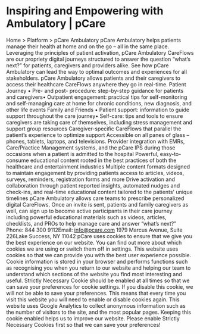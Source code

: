 # Inspiring and Empowering with Ambulatory | pCare

Home > Platform > pCare Ambulatory
pCare Ambulatory helps patients manage their health at home and on the go – all in the same place. Leveraging the principles of patient activation, pCare Ambulatory CareFlows are our propriety digital journeys structured to answer the question “what’s next?” for patients, caregivers and providers alike. See how pCare Ambulatory can lead the way to optimal outcomes and experiences for all stakeholders.
pCare Ambulatory allows patients and their caregivers to access their healthcare CareFlows anywhere they go in real-time.
Patient Journey
• Pre- and post- procedure: step-by-step guidance for patients and caregivers• Outpatient engagement: practical tips for self-monitoring and self-managing care at home for chronic conditions, new diagnosis, and other life events
Family and Friends
• Patient support: information to guide support throughout the care journey• Self-care: tips and tools to ensure caregivers are taking care of themselves, including stress management and support group resources
Caregiver-specific CareFlows that parallel the patient’s experience to optimize support
Accessible on all panes of glass – phones, tablets, laptops, and televisions.
Provider integration with EMRs, Care/Practice Management systems, and the pCare IPS during those occasions when a patient is admitted to the hospital
Powerful, easy-to-consume educational content rooted in the best practices of both the healthcare and entertainment industries
Multiple content formats designed to maintain engagement by providing patients access to articles, videos, surveys, reminders, registration forms and more
Drive activation and collaboration through patient reported insights, automated nudges and check-ins, and real-time educational content tailored to the patients' unique timelines
pCare Ambulatory allows care teams to prescribe personalized digital CareFlows. Once an invite is sent, patients and family caregivers as well, can sign up to become active participants in their care journey including powerful educational materials such as videos, articles, checklists, and PROs to help manage care and answer “what’s next?”
Phone: 844 300 9112Email: info@pcare.com
1979 Marcus Avenue, Suite 226Lake Success, NY 11042
pCare uses cookies to ensure that we give you the best experience on our website. You can find out more about which cookies we are using or switch them off in settings.
This website uses cookies so that we can provide you with the best user experience possible. Cookie information is stored in your browser and performs functions such as recognising you when you return to our website and helping our team to understand which sections of the website you find most interesting and useful.
Strictly Necessary Cookie should be enabled at all times so that we can save your preferences for cookie settings.
If you disable this cookie, we will not be able to save your preferences. This means that every time you visit this website you will need to enable or disable cookies again.
This website uses Google Analytics to collect anonymous information such as the number of visitors to the site, and the most popular pages.
Keeping this cookie enabled helps us to improve our website.
Please enable Strictly Necessary Cookies first so that we can save your preferences!